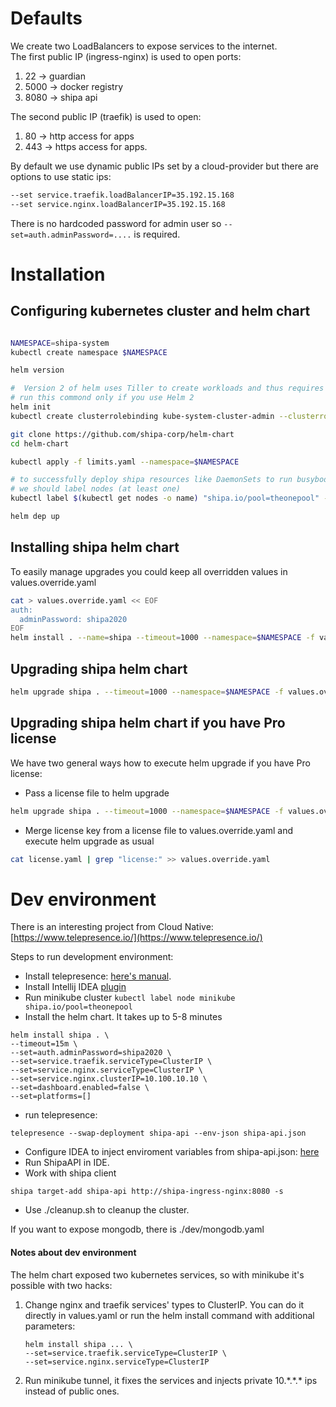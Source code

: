 
# Defaults 

We create two LoadBalancers to expose services to the internet.    
The first public IP (ingress-nginx) is used to open ports: 
1. 22 -> guardian
1. 5000 -> docker registry
1. 8080 -> shipa api

The second public IP (traefik) is used to open: 
1. 80 -> http access for apps
1. 443 -> https access for apps.

By default we use dynamic public IPs set by a cloud-provider but there are options to use static ips:
```bash 
--set service.traefik.loadBalancerIP=35.192.15.168 
--set service.nginx.loadBalancerIP=35.192.15.168 
```

There is no hardcoded password for admin user so `--set=auth.adminPassword=....` is required.

# Installation

## Configuring kubernetes cluster and helm chart
```bash

NAMESPACE=shipa-system
kubectl create namespace $NAMESPACE

helm version

#  Version 2 of helm uses Tiller to create workloads and thus requires two additional steps: 
# run this commond only if you use Helm 2
helm init
kubectl create clusterrolebinding kube-system-cluster-admin --clusterrole=cluster-admin --serviceaccount=kube-system:default

git clone https://github.com/shipa-corp/helm-chart
cd helm-chart

kubectl apply -f limits.yaml --namespace=$NAMESPACE

# to successfully deploy shipa resources like DaemonSets to run busybody/netdata, pods to build platforms and so on
# we should label nodes (at least one)
kubectl label $(kubectl get nodes -o name) "shipa.io/pool=theonepool" --overwrite

helm dep up 
```

## Installing shipa helm chart

To easily manage upgrades you could keep all overridden values in values.override.yaml

```bash
cat > values.override.yaml << EOF
auth:
  adminPassword: shipa2020
EOF
helm install . --name=shipa --timeout=1000 --namespace=$NAMESPACE -f values.override.yaml
```

## Upgrading shipa helm chart

```bash
helm upgrade shipa . --timeout=1000 --namespace=$NAMESPACE -f values.override.yaml
```

## Upgrading shipa helm chart if you have Pro license

We have two general ways how to execute helm upgrade if you have Pro license:
* Pass a license file to helm upgrade 

```bash
helm upgrade shipa . --timeout=1000 --namespace=$NAMESPACE -f values.override.yaml -f license.yaml
```
* Merge license key from a license file to values.override.yaml and execute helm upgrade as usual
```bash
cat license.yaml | grep "license:" >> values.override.yaml
```

# Dev environment

There is an interesting project from Cloud Native: [https://www.telepresence.io/](https://www.telepresence.io/)

Steps to run development environment:
* Install telepresence: [here's manual](https://www.telepresence.io/reference/install).
* Install Intellij IDEA [plugin](https://www.telepresence.io/tutorials/intellij)
* Run minikube cluster
```kubectl label node minikube shipa.io/pool=theonepool```
* Install the helm chart. It takes up to 5-8 minutes
```
helm install shipa . \ 
--timeout=15m \
--set=auth.adminPassword=shipa2020 \
--set=service.traefik.serviceType=ClusterIP \
--set=service.nginx.serviceType=ClusterIP \
--set=service.nginx.clusterIP=10.100.10.10 \
--set=dashboard.enabled=false \
--set=platforms=[]
```   
* run telepresence: 
```
telepresence --swap-deployment shipa-api --env-json shipa-api.json
```
* Configure IDEA to inject enviroment variables from shipa-api.json:
[here](https://www.telepresence.io/tutorials/intellij)
* Run ShipaAPI in IDE. 
* Work with shipa client
```
shipa target-add shipa-api http://shipa-ingress-nginx:8080 -s 
```

* Use ./cleanup.sh to cleanup the cluster.

If you want to expose mongodb, there is ./dev/mongodb.yaml

#### Notes about dev environment

The helm chart exposed two kubernetes services, so with minikube it's possible with two hacks:
1. Change nginx and traefik services' types to ClusterIP. You can do it directly in values.yaml or 
run the helm install command with additional parameters:
   ```
   helm install shipa ... \
   --set=service.traefik.serviceType=ClusterIP \
   --set=service.nginx.serviceType=ClusterIP
   ```
   
1. Run minikube tunnel, it fixes the services and injects private 10.\*.\*.\* ips instead of public ones.



